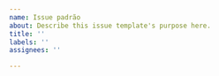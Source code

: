 ```yaml
---
name: Issue padrão
about: Describe this issue template's purpose here.
title: ''
labels: ''
assignees: ''

---
```




